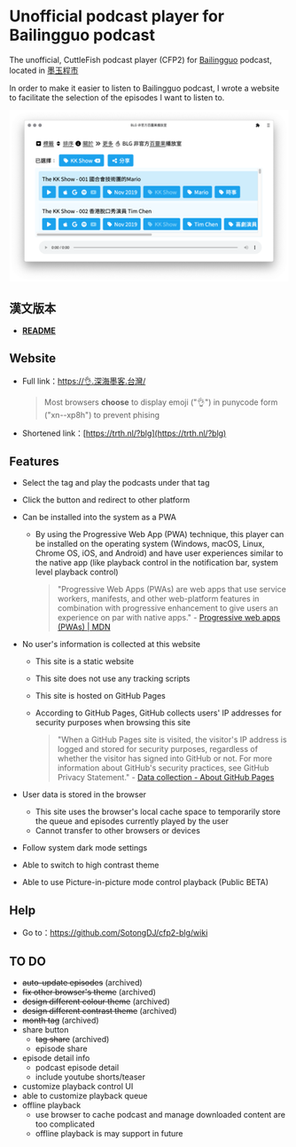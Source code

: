 # Unofficial podcast player for Bailingguo podcast

The unofficial, CuttleFish podcast player (CFP2) for [Bailingguo](https://www.bailingguonews.com/) podcast, located in [墨玉程市](https://xn--2os22eixx6na.xn--kpry57d/)

In order to make it easier to listen to Bailingguo podcast, I wrote a website to facilitate the selection of the episodes I want to listen to.

![Homepage of CuttleFish Podcast Player for Bailingguo podcast](/docs/ss/front-light-low.png "Homepage with light and low contrast theme")

## 漢文版本

- **[README](https://github.com/SotongDJ/CFP2-blg/blob/main/README.hant.md)**

## Website

- Full link：[https://👌.深海墨客.台灣/](https://xn--xp8h.xn--2os22eixx6na.xn--kpry57d/)

  > Most browsers **choose** to display emoji ("👌") in punycode form ("xn--xp8h") to prevent phising

- Shortened link：[https://trth.nl/?blg](https://trth.nl/?blg)

## Features

- Select the tag and play the podcasts under that tag
- Click the button and redirect to other platform
- Can be installed into the system as a PWA

  - By using the Progressive Web App (PWA) technique, this player can be installed on the operating system (Windows, macOS, Linux, Chrome OS, iOS, and Android) and have user experiences similar to the native app (like playback control in the notification bar, system level playback control)

    > "Progressive Web Apps (PWAs) are web apps that use service workers, manifests, and other web-platform features in combination with progressive enhancement to give users an experience on par with native apps." - [Progressive web apps (PWAs) | MDN](https://developer.mozilla.org/en-US/docs/Web/Progressive_web_apps)

- No user's information is collected at this website

  - This site is a static website
  - This site does not use any tracking scripts
  - This site is hosted on GitHub Pages
  - According to GitHub Pages, GitHub collects users' IP addresses for security purposes when browsing this site

    > "When a GitHub Pages site is visited, the visitor's IP address is logged and stored for security purposes, regardless of whether the visitor has signed into GitHub or not. For more information about GitHub's security practices, see GitHub Privacy Statement." - [Data collection - About GitHub Pages](https://docs.github.com/en/pages/getting-started-with-github-pages/about-github-pages#data-collection)

- User data is stored in the browser

  - This site uses the browser's local cache space to temporarily store the queue and episodes currently played by the user
  - Cannot transfer to other browsers or devices

- Follow system dark mode settings
- Able to switch to high contrast theme
- Able to use Picture-in-picture mode control playback (Public BETA)

## Help

- Go to：<https://github.com/SotongDJ/cfp2-blg/wiki>

## TO DO

- ~~auto-update episodes~~ (archived)
- ~~fix other browser's theme~~ (archived)
- ~~design different colour theme~~ (archived)
- ~~design different contrast theme~~ (archived)
- ~~month tag~~ (archived)
- share button
  - ~~tag share~~ (archived)
  - episode share
- episode detail info
  - podcast episode detail
  - include youtube shorts/teaser
- customize playback control UI
- able to customize playback queue
- offline playback
  - use browser to cache podcast and manage downloaded content are too complicated
  - offline playback is may support in future
